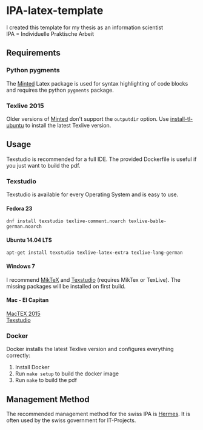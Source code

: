 # IPA-latex-template
I created this template for my thesis as an information scientist<br>
IPA = Individuelle Praktische Arbeit

## Requirements
### Python pygments
The [Minted](https://github.com/gpoore/minted) Latex package is used for syntax highlighting of code blocks and requires the python `pygments` package.
### Texlive 2015
Older versions of  [Minted](https://github.com/gpoore/minted) don't support the `outputdir` option. Use [install-tl-ubuntu](https://github.com/scottkosty/install-tl-ubuntu) to install the latest Texlive version.

## Usage
Texstudio is recommended for a full IDE. The provided Dockerfile is useful if you just want to build the pdf.

### Texstudio
Texstudio is available for every Operating System and is easy to use.
#### Fedora 23
```
dnf install texstudio texlive-comment.noarch texlive-bable-german.noarch
```
#### Ubuntu 14.04 LTS
```
apt-get install texstudio texlive-latex-extra texlive-lang-german
```
#### Windows 7
I recommend [MikTeX](http://miktex.org/download) and [Texstudio](http://texstudio.org) (requires MikTex or TexLive). The missing packages will be installed on first build.

#### Mac - El Capitan
[MacTEX 2015](https://tug.org/mactex/mactex-download.html)<br>
[Texstudio](http://www.texstudio.org/)

### Docker
Docker installs the latest Texlive version and configures everything correctly:
 1. Install Docker
 2. Run `make setup` to build the docker image
 3. Run `make` to build the pdf

## Management Method
The recommended management method for the swiss IPA is [Hermes](http://www.hermes.admin.ch/). It is often used by the swiss government for IT-Projects.
